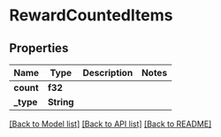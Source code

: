 # RewardCountedItems

## Properties

Name | Type | Description | Notes
------------ | ------------- | ------------- | -------------
**count** | **f32** |  | 
**_type** | **String** |  | 

[[Back to Model list]](../README.md#documentation-for-models) [[Back to API list]](../README.md#documentation-for-api-endpoints) [[Back to README]](../README.md)


